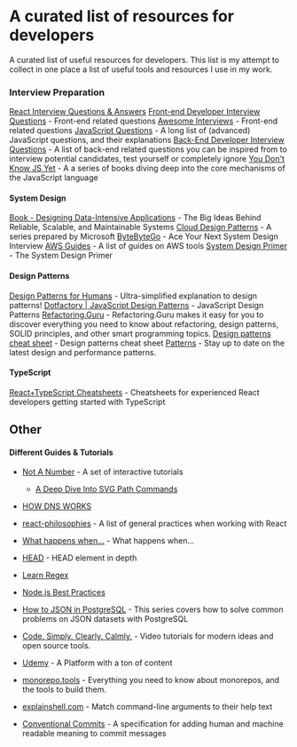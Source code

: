 # A curated list of resources for developers

A curated list of useful resources for developers. This list is my attempt to collect in one place a list of useful tools and resources I use in my work.

### Interview Preparation
[React Interview Questions & Answers](https://github.com/sudheerj/reactjs-interview-questions)
[Front-end Developer Interview Questions](https://github.com/h5bp/Front-end-Developer-Interview-Questions) - Front-end related questions
[Awesome Interviews](https://github.com/DopplerHQ/awesome-interview-questions) - Front-end related questions
[JavaScript Questions](https://github.com/lydiahallie/javascript-questions) - A long list of (advanced) JavaScript questions, and their explanations
[Back-End Developer Interview Questions](https://github.com/arialdomartini/Back-End-Developer-Interview-Questions) - A list of back-end related questions you can be inspired from to interview potential candidates, test yourself or completely ignore
[You Don't Know JS Yet](https://github.com/getify/You-Dont-Know-JS) - A a series of books diving deep into the core mechanisms of the JavaScript language

#### System Design
[Book - Designing Data-Intensive Applications](https://www.amazon.com/Designing-Data-Intensive-Applications-Reliable-Maintainable/dp/1449373321) - The Big Ideas Behind Reliable, Scalable, and Maintainable Systems
[Cloud Design Patterns](https://learn.microsoft.com/en-us/azure/architecture/patterns/) - A series prepared by Microsoft
[ByteByteGo](https://bytebytego.com/) - Ace Your Next System Design Interview
[AWS Guides](https://github.com/open-guides/og-aws) - A list of guides on AWS tools
[System Design Primer](https://github.com/donnemartin/system-design-primer#latency-numbers-every-programmer-should-know) - The System Design Primer

#### Design Patterns
[Design Patterns for Humans](https://github.com/kamranahmedse/design-patterns-for-humans) - Ultra-simplified explanation to design patterns!
[Dotfactory \| JavaScript Design Patterns](https://www.dofactory.com/javascript/design-patterns) - JavaScript Design Patterns
[Refactoring.Guru](https://refactoring.guru) - Refactoring.Guru makes it easy for you to discover everything you need to know about refactoring, design patterns, SOLID principles, and other smart programming topics.
[Design patterns cheat sheet](https://sourcemaking.com/) - Design patterns cheat sheet
[Patterns](https://www.patterns.dev/posts/) - Stay up to date on the latest design and performance patterns.

#### TypeScript
[React+TypeScript Cheatsheets](https://github.com/typescript-cheatsheets/react) - Cheatsheets for experienced React developers getting started with TypeScript

## Other
#### Different Guides & Tutorials
- [Not A Number](https://www.nan.fyi) - A set of interactive tutorials
  - [A Deep Dive Into SVG Path Commands](https://www.nan.fyi/svg-paths/challenge)
- [HOW DNS WORKS](https://howdns.works/)
- [react-philosophies](https://github.com/mithi/react-philosophies) - A list of general practices when working with React
- [What happens when...](https://github.com/alex/what-happens-when) - What happens when...
- [HEAD](https://github.com/joshbuchea/HEAD) - HEAD element in depth
- [Learn Regex](https://github.com/ziishaned/learn-regex)
- [Node.js Best Practices](https://github.com/goldbergyoni/nodebestpractices)
- [How to JSON in PostgreSQL](https://ftisiot.net/postgresqljson/main/) - This series covers how to solve common problems on JSON datasets with PostgreSQL

- [Code. Simply. Clearly. Calmly.](https://calmcode.io/) - Video tutorials for modern ideas and open source tools.
- [Udemy](https://udemy.com/) - A Platform with a ton of content

- [monorepo.tools](https://monorepo.tools/#what-is-a-monorepo) - Everything you need to know about monorepos, and the tools to build them.
- [explainshell.com](https://github.com/idank/explainshell) - Match command-line arguments to their help text
- [Conventional Commits](https://www.conventionalcommits.org/en/v1.0.0/) - A specification for adding human and machine readable meaning to commit messages
